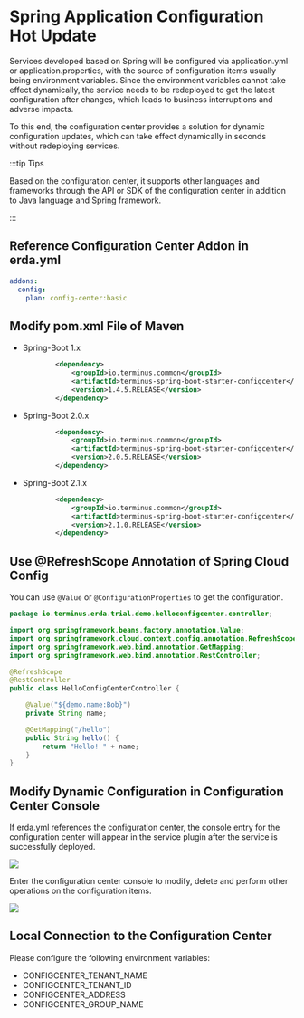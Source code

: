 # Spring Application Configuration Hot Update

Services developed based on Spring will be configured via application.yml or application.properties, with the source of configuration items usually being environment variables. Since the environment variables cannot take effect dynamically, the service needs to be redeployed to get the latest configuration after changes, which leads to business interruptions and adverse impacts.

To this end, the configuration center provides a solution for dynamic configuration updates, which can take effect dynamically in seconds without redeploying services.

:::tip Tips

Based on the configuration center, it supports other languages and frameworks through the API or SDK of the configuration center in addition to Java language and Spring framework.

:::

## Reference Configuration Center Addon in erda.yml


```yaml
addons:
  config:
    plan: config-center:basic
```

## Modify pom.xml File of Maven

* Spring-Boot 1.x

   ```xml
           <dependency>
               <groupId>io.terminus.common</groupId>
               <artifactId>terminus-spring-boot-starter-configcenter</artifactId>
               <version>1.4.5.RELEASE</version>
           </dependency>
   ```

* Spring-Boot 2.0.x

   ```xml
           <dependency>
               <groupId>io.terminus.common</groupId>
               <artifactId>terminus-spring-boot-starter-configcenter</artifactId>
               <version>2.0.5.RELEASE</version>
           </dependency>
   ```

* Spring-Boot 2.1.x

   ```xml
           <dependency>
               <groupId>io.terminus.common</groupId>
               <artifactId>terminus-spring-boot-starter-configcenter</artifactId>
               <version>2.1.0.RELEASE</version>
           </dependency>
   ```

## Use @RefreshScope Annotation of Spring Cloud Config

You can use `@Value` or `@ConfigurationProperties` to get the configuration.

```java
package io.terminus.erda.trial.demo.helloconfigcenter.controller;

import org.springframework.beans.factory.annotation.Value;
import org.springframework.cloud.context.config.annotation.RefreshScope;
import org.springframework.web.bind.annotation.GetMapping;
import org.springframework.web.bind.annotation.RestController;

@RefreshScope
@RestController
public class HelloConfigCenterController {

    @Value("${demo.name:Bob}")
    private String name;

    @GetMapping("/hello")
    public String hello() {
        return "Hello! " + name;
    }
}

```

## Modify Dynamic Configuration in Configuration Center Console

If erda.yml references the configuration center, the console entry for the configuration center will appear in the service plugin after the service is successfully deployed.

![](http://terminus-paas.oss-cn-hangzhou.aliyuncs.com/paas-doc/2022/02/22/acad3d06-24cd-4532-82a0-62306548c777.png)

Enter the configuration center console to modify, delete and perform other operations on the configuration items.



![](http://terminus-paas.oss-cn-hangzhou.aliyuncs.com/paas-doc/2022/02/22/52dd0903-2889-4a8d-b607-a537ee14e342.png)

## Local Connection to the Configuration Center

Please configure the following environment variables:

- CONFIGCENTER_TENANT_NAME
- CONFIGCENTER_TENANT_ID
- CONFIGCENTER_ADDRESS
- CONFIGCENTER_GROUP_NAME
